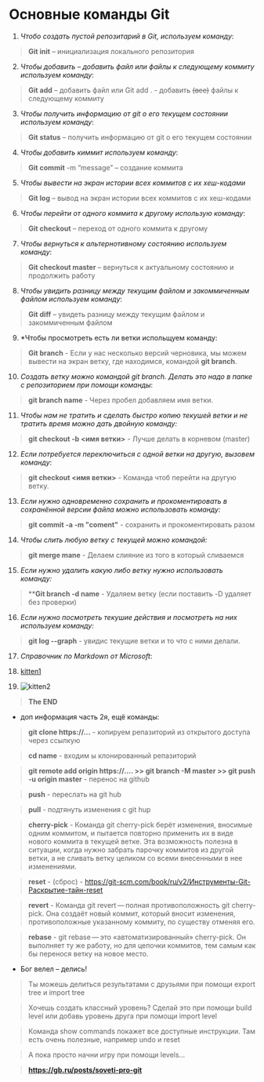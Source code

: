 # Основные команды Git
1. *Чтобо создать пустой репозитарий в Git, используем команду*:  
>**Git init** – инициализация локального репозитория  

2. *Чтобы добавить – добавить файл или файлы к следующему коммиту используем команду*:  
>**Git add** – добавить файл или Git add . - добавить ~~(все)~~ файлы к следующему коммиту  

3. *Чтобы получить информацию от git о его текущем состоянии используем команду*:  
>**Git status** – получить информацию от git о его текущем состоянии  

4. *Чтобы добавить киммит используем команду*:  
>**Git commit** -m “message” – создание коммита  

5. *Чтобы вывести на экран истории всех коммитов с их хеш-кодами*  
>**Git log** – вывод на экран истории всех коммитов с их хеш-кодами   

6. *Чтобы перейти от одного коммита к другому использую команду*:  
>**Git checkout** – переход от одного коммита к другому  

7. *Чтобы вернуться к альтернотивному состоянию используем команду*:  
>**Git checkout master** – вернуться к актуальному состоянию и продолжить работу  

8. *Чтобы  увидить разницу между текущим файлом и закоммиченным файлом используем команду*:  
>**Git diff** – увидеть разницу между текущим файлом и закоммиченным файлом  

9. *Чтобы просмотреть есть ли ветки испольщуем команду:  
>**Git branch** - Если у нас несколько версий черновика, мы
можем вывести на экран ветку, где находимся,
командой **git branch**.  

10. *Создать ветку можно командой git branch. Делать это надо в папке с репозиторием при помощи команды*:  
>**git branch name** - Через пробел добавляем имя ветки.  

11. *Чтобы нам не тратить и сделать быстро копию текушей ветки и не тратить время можно дать двойную команду:*
>**git checkout -b <имя ветки>** - Лучше делать в корневом (master)  

12. *Если потребуется переключиться с одной ветки на другую, вызовем команду*:  
>**git checkout <имя ветки>** - Команда чтоб перейти на другую ветку.  

13. *Если нужно одновременно сохранить и прокоментировать в сохранённой версии файла можно использовать команду:*  
>**git commit -a -m "coment"** - сохранить и прокоментировать разом  

14. *Чтобы слить любую ветку с текущей можно командой:*  
>**git merge mane** - Делаем слияние из того в который сливаемся  

15. *Если нужно удалить какую либо ветку нужно использовать команду:*  
>****Git branch -d name** - Удаляем ветку (если поставить -D удаляет без проверки)  

16. *Если нужно посмотреть текушие действия и посмотреть на них используем команду:*  
>**git log --graph** - увидис текущие ветки и то что с ними делали.  

17. *Справочник по Markdown от Microsoft*: <!--- https://docs.microsoft.com/ru-ru/contribute/markdown-reference --->  

18. [kitten1](https://mobimg.b-cdn.net/v3/fetch/4f/4f071486a3ec42b1c791e2e05150794b.jpeg)  

19. ![kitten2](https://placepic.ru/wp-content/uploads/2019/07/animals-big-cats-leopard-8891.jpg)  

>**The END**

* доп информация часть 2я, ещё команды:  
>**git clone https://...** - копируем репазиторий из открытого доступа через ссылкую  

>**cd name** - входим ы клонированный репазиторий  

>**git remote add origin https://.... >> git branch -M master >> git push -u origin master** - перенос на github  

>**push** - переслать на git hub  

>**pull** - подтянуть изменения с git hup  

>**cherry-pick** - Команда git cherry-pick берёт изменения, вносимые одним коммитом, и пытается повторно применить их в виде нового коммита в текущей ветке. Эта возможность полезна в ситуации, когда нужно забрать парочку коммитов из другой ветки, а не сливать ветку целиком со всеми внесенными в нее изменениями.  

>**reset** - (сброс) - https://git-scm.com/book/ru/v2/Инструменты-Git-Раскрытие-тайн-reset  

>**revert** - Команда git revert — полная противоположность git cherry-pick. Она создаёт новый коммит, который вносит изменения, противоположные указанному коммиту, по существу отменяя его.  

>**rebase** - git rebase — это «автоматизированный» cherry-pick. Он выполняет ту же работу, но для цепочки коммитов, тем самым как бы перенося ветку на новое место.  

* Бог велел – делись!  

>Ты можешь делиться результатами с друзьями при помощи export tree и import tree  

>Хочешь создать классный уровень? Сделай это при помощи build level или добавь уровень друга при помощи import level  

>Команда show commands покажет все доступные инструкции. Там есть очень полезные, например undo и reset  

>А пока просто начни игру при помощи levels...  

>**https://gb.ru/posts/soveti-pro-git**
